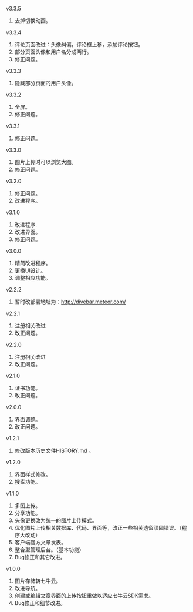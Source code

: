 v3.3.5

1. 去掉切换动画。

v3.3.4

1. 评论页面改进：头像纠偏，评论框上移，添加评论按钮。
2. 部分页面头像和用户名分成两行。
3. 修正问题。

v3.3.3

1. 隐藏部分页面的用户头像。

v3.3.2

1. 全屏。
2. 修正问题。

v3.3.1

1. 修正问题。

v3.3.0

1. 图片上传时可以浏览大图。
2. 修正问题。

v3.2.0

1. 修正问题。
2. 改进程序。

v3.1.0

1. 改进程序.
2. 改进界面。
3. 修正问题。

v3.0.0

1. 精简改进程序。
2. 更换UI设计。
3. 调整相应功能。

v2.2.2

1. 暂时改部署地址为：http://divebar.meteor.com/

v2.2.1

1. 注册相关改进
2. 改正问题。

v2.2.0

1. 注册相关改进
2. 改正问题。

v2.1.0

1. 证书功能。
2. 改正问题。

v2.0.0

1. 界面调整。
2. 改正问题。

v1.2.1

1. 修改版本历史文件HISTORY.md 。

v1.2.0

1. 界面样式修改。
2. 搜索功能。

v1.1.0

1. 多图上传。
2. 分享功能。
3. 头像更换改为统一的图片上传模式。
4. 优化图片上传相关数据库、代码、界面等，改正一些相关遗留顽固错误。（程序大改动）
5. 客户端官方文章发表。
6. 整合型管理后台。（基本功能）
7. Bug修正和其它改进。

v1.0.0

1. 图片存储转七牛云。
2. 改进导航。
3. 创建或编辑文章界面的上传按钮重做以适应七牛云SDK需求。
4. Bug修正和细节改进。
